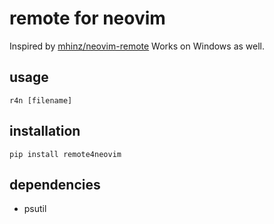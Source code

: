 # remote for neovim

Inspired by [mhinz/neovim-remote](https://github.com/mhinz/neovim-remote)
Works on Windows as well.

## usage
`r4n [filename]`

## installation
```
pip install remote4neovim
```

## dependencies
- psutil
